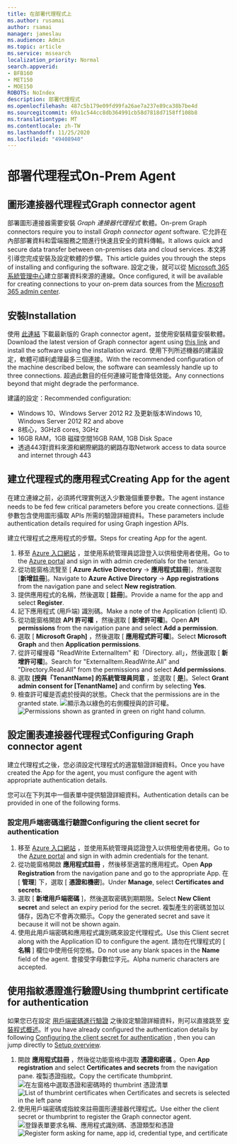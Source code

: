 ```yaml
---
title: 在部署代理程式上
ms.author: rusamai
author: rsamai
manager: jameslau
ms.audience: Admin
ms.topic: article
ms.service: mssearch
localization_priority: Normal
search.appverid:
- BFB160
- MET150
- MOE150
ROBOTS: NoIndex
description: 部署代理程式
ms.openlocfilehash: 487c5b179e09fd99fa26ae7a237e89ca38b7be4d
ms.sourcegitcommit: 69a1c544cc8db364991cb58d7818d7158ff108b8
ms.translationtype: MT
ms.contentlocale: zh-TW
ms.lasthandoff: 11/25/2020
ms.locfileid: "49408940"
---
```

# <a name="on-prem-agent"></a><span data-ttu-id="a9243-103">部署代理程式</span><span class="sxs-lookup"><span data-stu-id="a9243-103">On-Prem Agent</span></span>

## <a name="graph-connector-agent"></a><span data-ttu-id="a9243-104">圖形連接器代理程式</span><span class="sxs-lookup"><span data-stu-id="a9243-104">Graph connector agent</span></span>

<span data-ttu-id="a9243-105">部署圖形連接器需要安裝 *Graph 連接器代理程式* 軟體。</span><span class="sxs-lookup"><span data-stu-id="a9243-105">On-prem Graph connectors require you to install *Graph connector agent* software.</span></span> <span data-ttu-id="a9243-106">它允許在內部部署資料和雲端服務之間進行快速且安全的資料傳輸。</span><span class="sxs-lookup"><span data-stu-id="a9243-106">It allows quick and secure data transfer between on-premises data and cloud services.</span></span> <span data-ttu-id="a9243-107">本文將引導您完成安裝及設定軟體的步驟。</span><span class="sxs-lookup"><span data-stu-id="a9243-107">This article guides you through the steps of installing and configuring the software.</span></span> <span data-ttu-id="a9243-108">設定之後，就可以從 [Microsoft 365 系統管理中心](https://admin.microsoft.com)建立部署資料來源的連線。</span><span class="sxs-lookup"><span data-stu-id="a9243-108">Once configured, it will be available for creating connections to your on-prem data sources from the [Microsoft 365 admin center](https://admin.microsoft.com).</span></span>

## <a name="installation"></a><span data-ttu-id="a9243-109">安裝</span><span class="sxs-lookup"><span data-stu-id="a9243-109">Installation</span></span>

<span data-ttu-id="a9243-110">使用 [此連結](https://download.microsoft.com/download/d/d/e/dde18236-9c67-437d-a864-894a0a888ef2/AgentPackage.msi) 下載最新版的 Graph connector agent，並使用安裝精靈安裝軟體。</span><span class="sxs-lookup"><span data-stu-id="a9243-110">Download the latest version of Graph connector agent using [this link](https://download.microsoft.com/download/d/d/e/dde18236-9c67-437d-a864-894a0a888ef2/AgentPackage.msi) and install the software using the installation wizard.</span></span> <span data-ttu-id="a9243-111">使用下列所述機器的建議設定，軟體可順利處理最多三個連接。</span><span class="sxs-lookup"><span data-stu-id="a9243-111">With the recommended configuration of the machine described below, the software can seamlessly handle up to three connections.</span></span> <span data-ttu-id="a9243-112">超過此數目的任何連線可能會降低效能。</span><span class="sxs-lookup"><span data-stu-id="a9243-112">Any connections beyond that might degrade the performance.</span></span>

<span data-ttu-id="a9243-113">建議的設定：</span><span class="sxs-lookup"><span data-stu-id="a9243-113">Recommended configuration:</span></span>

* <span data-ttu-id="a9243-114">Windows 10、Windows Server 2012 R2 及更新版本</span><span class="sxs-lookup"><span data-stu-id="a9243-114">Windows 10, Windows Server 2012 R2 and above</span></span>
* <span data-ttu-id="a9243-115">8核心，3GHz</span><span class="sxs-lookup"><span data-stu-id="a9243-115">8 cores, 3GHz</span></span>
* <span data-ttu-id="a9243-116">16GB RAM，1GB 磁碟空間</span><span class="sxs-lookup"><span data-stu-id="a9243-116">16GB RAM, 1GB Disk Space</span></span>
* <span data-ttu-id="a9243-117">透過443對資料來源和網際網路的網路存取</span><span class="sxs-lookup"><span data-stu-id="a9243-117">Network access to data source and internet through 443</span></span>

## <a name="creating-app-for-the-agent"></a><span data-ttu-id="a9243-118">建立代理程式的應用程式</span><span class="sxs-lookup"><span data-stu-id="a9243-118">Creating App for the agent</span></span>  

<span data-ttu-id="a9243-119">在建立連線之前，必須將代理實例送入少數幾個重要參數。</span><span class="sxs-lookup"><span data-stu-id="a9243-119">The agent instance needs to be fed few critical parameters before you create connections.</span></span> <span data-ttu-id="a9243-120">這些參數包含使用圖形攝取 APIs 所需的驗證詳細資料。</span><span class="sxs-lookup"><span data-stu-id="a9243-120">These parameters include authentication details required for using Graph ingestion APIs.</span></span>  

<span data-ttu-id="a9243-121">建立代理程式之應用程式的步驟。</span><span class="sxs-lookup"><span data-stu-id="a9243-121">Steps for creating App for the agent.</span></span>

1. <span data-ttu-id="a9243-122">移至 [Azure 入口網站](https://portal.azure.com) ，並使用系統管理員認證登入以供租使用者使用。</span><span class="sxs-lookup"><span data-stu-id="a9243-122">Go to the [Azure portal](https://portal.azure.com) and sign in with admin credentials for the tenant.</span></span>
2. <span data-ttu-id="a9243-123">從功能窗格流覽至 [ **Azure Active Directory**  ->  **應用程式註冊**]，然後選取 [**新增註冊**]。</span><span class="sxs-lookup"><span data-stu-id="a9243-123">Navigate to **Azure Active Directory** -> **App registrations** from the navigation pane and select **New registration**.</span></span>
3. <span data-ttu-id="a9243-124">提供應用程式的名稱，然後選取 [ **註冊**]。</span><span class="sxs-lookup"><span data-stu-id="a9243-124">Provide a name for the app and select **Register**.</span></span>
4. <span data-ttu-id="a9243-125">記下應用程式 (用戶端) 識別碼。</span><span class="sxs-lookup"><span data-stu-id="a9243-125">Make a note of the Application (client) ID.</span></span>
5. <span data-ttu-id="a9243-126">從功能窗格開啟 **API 許可權** ，然後選取 [ **新增許可權**]。</span><span class="sxs-lookup"><span data-stu-id="a9243-126">Open **API permissions** from the navigation pane and select **Add a permission**.</span></span>
6. <span data-ttu-id="a9243-127">選取 [ **Microsoft Graph]** ，然後選取 [ **應用程式許可權**]。</span><span class="sxs-lookup"><span data-stu-id="a9243-127">Select **Microsoft Graph** and then **Application permissions**.</span></span>
7. <span data-ttu-id="a9243-128">從許可權搜尋 "ReadWrite ExternalItem" 和「Directory. all」，然後選取 [ **新增許可權**]。</span><span class="sxs-lookup"><span data-stu-id="a9243-128">Search for "ExternalItem.ReadWrite.All" and "Directory.Read.All" from the permissions and select **Add permissions**.</span></span>
8. <span data-ttu-id="a9243-129">選取 **[授與「TenantName] 的系統管理員同意** ，並選取 [ **是**]。</span><span class="sxs-lookup"><span data-stu-id="a9243-129">Select **Grant admin consent for [TenantName]** and confirm by selecting **Yes**.</span></span>
9. <span data-ttu-id="a9243-130">檢查許可權是否處於授與的狀態。</span><span class="sxs-lookup"><span data-stu-id="a9243-130">Check that the permissions are in the granted state.</span></span>
     <span data-ttu-id="a9243-131">![顯示為以綠色的右側欄授與的許可權。](media/onprem-agent/granted-state.png)</span><span class="sxs-lookup"><span data-stu-id="a9243-131">![Permissions shown as granted in green on right hand column.](media/onprem-agent/granted-state.png)</span></span>

## <a name="configuring-graph-connector-agent"></a><span data-ttu-id="a9243-132">設定圖表連接器代理程式</span><span class="sxs-lookup"><span data-stu-id="a9243-132">Configuring Graph connector agent</span></span>

<span data-ttu-id="a9243-133">建立代理程式之後，您必須設定代理程式的適當驗證詳細資料。</span><span class="sxs-lookup"><span data-stu-id="a9243-133">Once you have created the App for the agent, you must configure the agent with appropriate authentication details.</span></span>

<span data-ttu-id="a9243-134">您可以在下列其中一個表單中提供驗證詳細資料。</span><span class="sxs-lookup"><span data-stu-id="a9243-134">Authentication details can be provided in one of the following forms.</span></span>

### <a name="configuring-the-client-secret-for-authentication"></a><span data-ttu-id="a9243-135">設定用戶端密碼進行驗證</span><span class="sxs-lookup"><span data-stu-id="a9243-135">Configuring the client secret for authentication</span></span>

1. <span data-ttu-id="a9243-136">移至 [Azure 入口網站](https://portal.azure.com) ，並使用系統管理員認證登入以供租使用者使用。</span><span class="sxs-lookup"><span data-stu-id="a9243-136">Go to the [Azure portal](https://portal.azure.com) and sign in with admin credentials for the tenant.</span></span>
2. <span data-ttu-id="a9243-137">從功能窗格開啟 **應用程式註冊** ，然後移至適當的應用程式。</span><span class="sxs-lookup"><span data-stu-id="a9243-137">Open **App Registration** from the navigation pane and go to the appropriate App.</span></span> <span data-ttu-id="a9243-138">在 [ **管理**] 下，選取 [ **憑證和機密**]。</span><span class="sxs-lookup"><span data-stu-id="a9243-138">Under **Manage**, select **Certificates and secrets**.</span></span>
3. <span data-ttu-id="a9243-139">選取 [ **新增用戶端密碼** ]，然後選取密碼到期期限。</span><span class="sxs-lookup"><span data-stu-id="a9243-139">Select **New Client secret** and select an expiry period for the secret.</span></span> <span data-ttu-id="a9243-140">複製產生的密碼並加以儲存，因為它不會再次顯示。</span><span class="sxs-lookup"><span data-stu-id="a9243-140">Copy the generated secret and save it because it will not be shown again.</span></span>
4. <span data-ttu-id="a9243-141">使用此用戶端密碼和應用程式識別碼來設定代理程式。</span><span class="sxs-lookup"><span data-stu-id="a9243-141">Use this Client secret along with the Application ID to configure the agent.</span></span> <span data-ttu-id="a9243-142">請勿在代理程式的 [ **名稱** ] 欄位中使用任何空格。</span><span class="sxs-lookup"><span data-stu-id="a9243-142">Do not use any blank spaces in the **Name** field of the agent.</span></span> <span data-ttu-id="a9243-143">會接受字母數位字元。</span><span class="sxs-lookup"><span data-stu-id="a9243-143">Alpha numeric characters are accepted.</span></span>

## <a name="using-thumbprint-certificate-for-authentication"></a><span data-ttu-id="a9243-144">使用指紋憑證進行驗證</span><span class="sxs-lookup"><span data-stu-id="a9243-144">Using thumbprint certificate for authentication</span></span>

<span data-ttu-id="a9243-145">如果您已在設定 [用戶端密碼進行驗證](#configuring-the-client-secret-for-authentication) 之後設定驗證詳細資料，則可以直接跳至 [安裝程式概述](configure-connector.md)。</span><span class="sxs-lookup"><span data-stu-id="a9243-145">If you have already configured the authentication details by following [Configuring the client secret for authentication](#configuring-the-client-secret-for-authentication) , then you can jump directly to [Setup overview](configure-connector.md).</span></span>

1. <span data-ttu-id="a9243-146">開啟 **應用程式註冊** ，然後從功能窗格中選取 **憑證和密碼** 。</span><span class="sxs-lookup"><span data-stu-id="a9243-146">Open **App registration** and select **Certificates and secrets** from the navigation pane.</span></span> <span data-ttu-id="a9243-147">複製憑證指紋。</span><span class="sxs-lookup"><span data-stu-id="a9243-147">Copy the certificate thumbprint.</span></span>
<span data-ttu-id="a9243-148">![在左窗格中選取憑證和密碼時的 thumbrint 憑證清單](media/onprem-agent/certificates.png)</span><span class="sxs-lookup"><span data-stu-id="a9243-148">![List of thumbrint certificates when Certificates and secrets is selected in the left pane](media/onprem-agent/certificates.png)</span></span>
2. <span data-ttu-id="a9243-149">使用用戶端密碼或指紋來註冊圖形連接器代理程式。</span><span class="sxs-lookup"><span data-stu-id="a9243-149">Use either the client secret or thumbprint to register the Graph connector agent.</span></span>
<span data-ttu-id="a9243-150">![登錄表單要求名稱、應用程式識別碼、憑證類型和憑證](media/onprem-agent/register.png)</span><span class="sxs-lookup"><span data-stu-id="a9243-150">![Register form asking for name, app id, credential type, and certificate](media/onprem-agent/register.png)</span></span>
